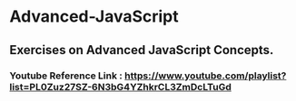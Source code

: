 # Advanced-JavaScript
## Exercises on Advanced JavaScript Concepts.
### Youtube Reference Link : https://www.youtube.com/playlist?list=PL0Zuz27SZ-6N3bG4YZhkrCL3ZmDcLTuGd
